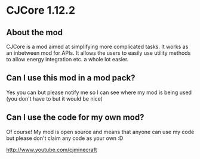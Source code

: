 # CJCore 1.12.2
## About the mod
CJCore is a mod aimed at simplifying more complicated tasks. It works as an inbetween mod for APIs. It allows the users to easily use utility methods to allow energy integration etc. a whole lot easier.

## Can I use this mod in a mod pack?
Yes you can but please notify me so I can see where my mod is being used (you don't have to but it would be nice)

## Can I use the code for my own mod?
Of course! My mod is open source and means that anyone can use my code but please don't claim any code as your own :D

http://www.youtube.com/cjminecraft
